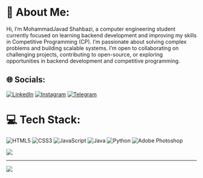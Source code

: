 # 💫 About Me:
Hi, I’m MohammadJavad Shahbazi, a computer engineering student currently focused on learning backend development and improving my skills in Competitive Programming (CP). I’m passionate about solving complex problems and building scalable systems. I’m open to collaborating on challenging projects, contributing to open-source, or exploring opportunities in backend development and competitive programming.

## 🌐 Socials:
[![LinkedIn](https://img.shields.io/badge/LinkedIn-%230077B5.svg?logo=linkedin&logoColor=white)](https://linkedin.com/in/mohammadjavad0-shahbazi) 
[![Instagram](https://img.shields.io/badge/Instagram-E4405F.svg?logo=instagram&logoColor=white)](https://instagram.com/_.mshahbazi._)
[![Telegram](https://img.shields.io/badge/Telegram-2CA5E0.svg?logo=telegram&logoColor=white)](https://t.me/mojavadsh)

# 💻 Tech Stack:
![HTML5](https://img.shields.io/badge/html5-%23E34F26.svg?style=for-the-badge&logo=html5&logoColor=white) ![CSS3](https://img.shields.io/badge/css3-%231572B6.svg?style=for-the-badge&logo=css3&logoColor=white) ![JavaScript](https://img.shields.io/badge/javascript-%23323330.svg?style=for-the-badge&logo=javascript&logoColor=%23F7DF1E) ![Java](https://img.shields.io/badge/java-%23ED8B00.svg?style=for-the-badge&logo=openjdk&logoColor=white) ![Python](https://img.shields.io/badge/python-3670A0?style=for-the-badge&logo=python&logoColor=ffdd54) ![Adobe Photoshop](https://img.shields.io/badge/adobe%20photoshop-%2331A8FF.svg?style=for-the-badge&logo=adobe%20photoshop&logoColor=white)
<!--# 📊 GitHub Stats:
![](https://github-readme-stats.vercel.app/api?username=MoJavadSh&theme=vue-dark&hide_border=false&include_all_commits=true&count_private=false)<br/>-->
![](https://github-readme-stats.vercel.app/api/top-langs/?username=MoJavadSh&theme=vue-dark&hide_border=false&include_all_commits=true&count_private=false&layout=compact)

---
[![](https://visitcount.itsvg.in/api?id=MoJavadSh&icon=8&color=0)](https://visitcount.itsvg.in)

<!-- Proudly created with GPRM ( https://gprm.itsvg.in ) -->
